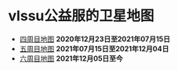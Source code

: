 # vlssu公益服的卫星地图

- [四周目地图](./survival_4)  **2020年12月23日至2021年07月15日**
- [五周目地图](./survival_5)  **2021年07月15日至2021年12月04日**
- [六周目地图](./survival_6)  **2021年12月05日至今**

